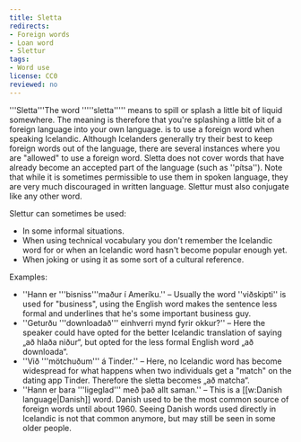 ```yaml
---
title: Sletta
redirects:
- Foreign words
- Loan word
- Slettur
tags:
- Word use
license: CC0
reviewed: no
---
```


'''Sletta'''<note>The word '''''sletta''''' means to spill or splash a little bit of liquid somewhere. The meaning is therefore that you're splashing a little bit of a foreign language into your own language.</note> is to use a foreign word when speaking Icelandic. Although Icelanders generally try their best to keep foreign words out of the language, there are several instances where you are "allowed" to use a foreign word. Sletta does not cover words that have already become an accepted part of the language (such as ''pítsa''). Note that while it is sometimes permissible to use them in spoken language, they are very much discouraged in written language. Slettur must also conjugate like any other word.

Slettur can sometimes be used:

* In some informal situations.
* When using technical vocabulary you don't remember the Icelandic word for or when an Icelandic word hasn't become popular enough yet.
* When joking or using it as some sort of a cultural reference.

Examples:

* ''Hann er '''bisniss'''maður í Ameríku.'' – Usually the word ''viðskipti'' is used for "business", using the English word makes the sentence less formal and underlines that he's some important business guy.
* ''Geturðu '''downloadað''' einhverri mynd fyrir okkur?'' – Here the speaker could have opted for the better Icelandic translation of saying „að hlaða niður“, but opted for the less formal English word „að downloada“.
* ''Við '''mötchuðum''' á Tinder.'' – Here, no Icelandic word has become widespread for what happens when two individuals get a "match" on the dating app Tinder. Therefore the sletta becomes „að matcha“.
* ''Hann er bara '''ligeglad''' með það allt saman.'' – This is a [[w:Danish language|Danish]] word. Danish used to be the most common source of foreign words until about 1960. Seeing Danish words used directly in Icelandic is not that common anymore, but may still be seen in some older people.

